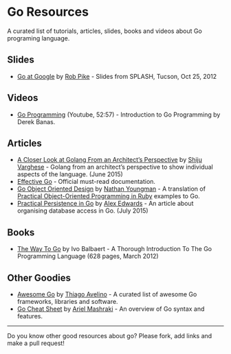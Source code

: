 # Go Resources
A curated list of tutorials, articles, slides, books and videos about Go programing language.

## Slides
 - [Go at Google](https://talks.golang.org/2012/splash.slide) by [Rob Pike](https://twitter.com/rob_pike) - Slides from SPLASH, Tucson, Oct 25, 2012

## Videos
 - [Go Programming](https://www.youtube.com/watch?v=CF9S4QZuV30) (Youtube, 52:57) - Introduction to Go Programming by Derek Banas.

## Articles
 - [A Closer Look at Golang From an Architect’s Perspective](http://thenewstack.io/a-closer-look-at-golang-from-an-architects-perspective/) by [Shiju Varghese](https://github.com/shijuvar)  - Golang from an architect’s perspective to show individual aspects of the language. (June 2015)
 - [Effective Go](https://golang.org/doc/effective_go.html) - Official must-read documentation.
 - [Go Object Oriented Design](https://nathany.com/good/) by [Nathan Youngman](https://github.com/nathany) - A translation of [Practical Object-Oriented Programming in Ruby](http://www.poodr.com/) examples to Go.
 - [Practical Persistence in Go](http://www.alexedwards.net/blog/organising-database-access) by [Alex Edwards](https://twitter.com/ajmedwards) - An article about organising database access in Go. (July 2015)

## Books
 - [The Way To Go](http://www.amazon.com/Way-Go-Thorough-Introduction-Programming/dp/1469769166) by Ivo Balbaert - A Thorough Introduction To The Go Programming Language (628 pages, March 2012)

## Other Goodies
 - [Awesome Go](https://github.com/avelino/awesome-go) by [Thiago Avelino](https://github.com/avelino) - A curated list of awesome Go frameworks, libraries and software.
 - [Go Cheat Sheet](https://github.com/a8m/go-lang-cheat-sheet) by [Ariel Mashraki](https://github.com/a8m) - An overview of Go syntax and features.

---

Do you know other good resources about go? Please fork, add links and make a pull request!
